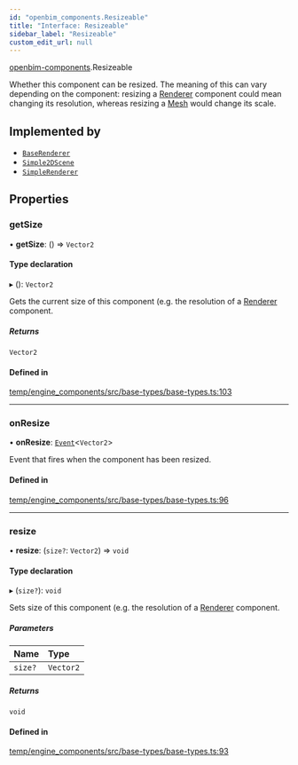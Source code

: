 ```yaml
---
id: "openbim_components.Resizeable"
title: "Interface: Resizeable"
sidebar_label: "Resizeable"
custom_edit_url: null
---
```


[openbim-components](../modules/openbim_components.md).Resizeable

Whether this component can be resized. The meaning of this can vary depending
on the component: resizing a
[Renderer](https://threejs.org/docs/#api/en/renderers/WebGLRenderer)
component could mean changing its resolution, whereas resizing a
[Mesh](https://threejs.org/docs/#api/en/objects/Mesh) would change its scale.

## Implemented by

- [`BaseRenderer`](../classes/openbim_components.BaseRenderer.md)
- [`Simple2DScene`](../classes/openbim_components.Simple2DScene.md)
- [`SimpleRenderer`](../classes/openbim_components.SimpleRenderer.md)

## Properties

### getSize

• **getSize**: () => `Vector2`

#### Type declaration

▸ (): `Vector2`

Gets the current size of this component (e.g. the resolution of a
[Renderer](https://threejs.org/docs/#api/en/renderers/WebGLRenderer)
component.

##### Returns

`Vector2`

#### Defined in

[temp/engine_components/src/base-types/base-types.ts:103](https://github.com/ThatOpen/engine_components/blob/31b6f97/src/base-types/base-types.ts#L103)

---

### onResize

• **onResize**: [`Event`](../classes/openbim_components.Event.md)<`Vector2`\>

Event that fires when the component has been resized.

#### Defined in

[temp/engine_components/src/base-types/base-types.ts:96](https://github.com/ThatOpen/engine_components/blob/31b6f97/src/base-types/base-types.ts#L96)

---

### resize

• **resize**: (`size?`: `Vector2`) => `void`

#### Type declaration

▸ (`size?`): `void`

Sets size of this component (e.g. the resolution of a
[Renderer](https://threejs.org/docs/#api/en/renderers/WebGLRenderer)
component.

##### Parameters

| Name    | Type      |
| :------ | :-------- |
| `size?` | `Vector2` |

##### Returns

`void`

#### Defined in

[temp/engine_components/src/base-types/base-types.ts:93](https://github.com/ThatOpen/engine_components/blob/31b6f97/src/base-types/base-types.ts#L93)
